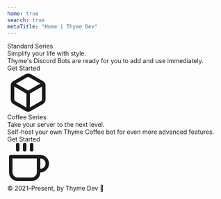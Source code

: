 ```yaml
---
home: true
search: true
metaTitle: "Home | Thyme Dev"
---
```


<div class="px-4 py-12 sm:px-6 sm:py-16 grid grid-cols-1 md:grid-cols-2 bg-gray-200">
  <div class="w-full pt-4 md:pt-8 text-center">
    <span class="ml-2 px-3 py-1 text-sm font-bold bg-green-600 text-white rounded-lg">Standard Series</span>
    <div class="text-3xl font-bold pt-4">Simplify your life with style.</div>
    <div class="text-lg pt-2 px-2 mx-auto lg:w-1/2">Thyme's Discord Bots are ready for you to add and use immediately.</div>
    <div class="py-6 px-8 lg:w-1/4 mx-auto">
      <router-link to="/invite">
        <div class="bg-green-600 text-gray-200 px-4 py-2 transition hover:bg-green-700 shadow-sm hover:shadow rounded-lg cursor-pointer font-semibold select-none">Get Started</div>
      </router-link>
    </div>
  </div>
  <div class="order-first py-8 flex justify-center align-center items-center scale-150">
    <svg xmlns="http://www.w3.org/2000/svg" width="96" height="96" viewBox="0 0 24 24" fill="none" stroke="currentColor" stroke-width="2" stroke-linecap="round" stroke-linejoin="round" class="feather feather-box"><path d="M21 16V8a2 2 0 0 0-1-1.73l-7-4a2 2 0 0 0-2 0l-7 4A2 2 0 0 0 3 8v8a2 2 0 0 0 1 1.73l7 4a2 2 0 0 0 2 0l7-4A2 2 0 0 0 21 16z"></path><polyline points="3.27 6.96 12 12.01 20.73 6.96"></polyline><line x1="12" y1="22.08" x2="12" y2="12"></line></svg>
  </div>
</div>

<div class="px-4 py-12 sm:px-6 sm:py-16 grid grid-cols-1 md:grid-cols-2 bg-gray-700 text-white">
  <div class="w-full pt-4 md:pt-8 text-center">
    <span class="ml-2 px-3 py-1 text-sm font-bold bg-blue-600 text-white rounded-lg">Coffee Series</span>
    <div class="text-3xl font-bold pt-4">Take your server to the next level.</div>
    <div class="text-lg pt-2 px-2 mx-auto lg:w-1/2">Self-host your own Thyme Coffee bot for even more advanced features.</div>
    <div class="py-6 px-8 lg:w-1/4 mx-auto">
      <router-link to="/coffee">
        <div class="bg-blue-600 text-gray-200 px-4 py-2 transition hover:bg-blue-500 shadow-sm hover:shadow rounded-lg cursor-pointer font-semibold select-none">Get Started</div>
      </router-link>
    </div>
  </div>
  <div class="order-first md:order-last py-8 flex justify-center align-center items-center scale-150">
    <svg xmlns="http://www.w3.org/2000/svg" width="96" height="96" viewBox="0 0 24 24" fill="none" stroke="currentColor" stroke-width="2" stroke-linecap="round" stroke-linejoin="round" class="feather feather-coffee"><path d="M18 8h1a4 4 0 0 1 0 8h-1"></path><path d="M2 8h16v9a4 4 0 0 1-4 4H6a4 4 0 0 1-4-4V8z"></path><line x1="6" y1="1" x2="6" y2="4"></line><line x1="10" y1="1" x2="10" y2="4"></line><line x1="14" y1="1" x2="14" y2="4"></line></svg>
  </div>
</div>

<div class="px-4 pt-12 md:pt-8 pb-2 bg-gray-800 text-gray-400 text-center">
  <div class="py-2 -mb-4">&copy; 2021–Present, by Thyme Dev 💝</div>
  <FooterBar propAll="text-center" propBg="bg-gray-800" propText="text-gray-600" />
</div>
